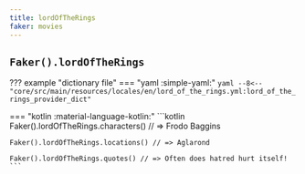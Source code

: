 ```yaml
---
title: lordOfTheRings
faker: movies
---
```


## `Faker().lordOfTheRings`

??? example "dictionary file"
    === "yaml :simple-yaml:"
        ```yaml
        --8<-- "core/src/main/resources/locales/en/lord_of_the_rings.yml:lord_of_the_rings_provider_dict"
        ```

=== "kotlin :material-language-kotlin:"
    ```kotlin
    Faker().lordOfTheRings.characters() // => Frodo Baggins

    Faker().lordOfTheRings.locations() // => Aglarond

    Faker().lordOfTheRings.quotes() // => Often does hatred hurt itself!
    ```
